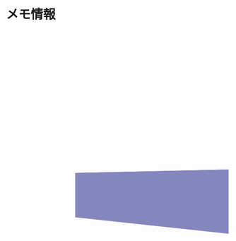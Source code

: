 メモ情報
====

<div>
<svg
   xmlns:dc="http://purl.org/dc/elements/1.1/"
   xmlns:cc="http://creativecommons.org/ns#"
   xmlns:rdf="http://www.w3.org/1999/02/22-rdf-syntax-ns#"
   xmlns:svg="http://www.w3.org/2000/svg"
   xmlns="http://www.w3.org/2000/svg"
   xmlns:sodipodi="http://sodipodi.sourceforge.net/DTD/sodipodi-0.dtd"
   xmlns:inkscape="http://www.inkscape.org/namespaces/inkscape"
   width="210mm"
   height="297mm"
   viewBox="0 0 744.09448819 1052.3622047"
   id="svg2"
   version="1.1"
   inkscape:version="0.91 r13725"
   sodipodi:docname="drawing.svg">
  <defs
     id="defs4">
    <inkscape:perspective
       sodipodi:type="inkscape:persp3d"
       inkscape:vp_x="-914.28572 : 551.89539 : 1"
       inkscape:vp_y="0 : 1000 : 0"
       inkscape:vp_z="744.09449 : 526.1811 : 1"
       inkscape:persp3d-origin="372.04724 : 350.7874 : 1"
       id="perspective3336" />
  </defs>
  <sodipodi:namedview
     id="base"
     pagecolor="#ffffff"
     bordercolor="#666666"
     borderopacity="1.0"
     inkscape:pageopacity="0.0"
     inkscape:pageshadow="2"
     inkscape:zoom="0.35"
     inkscape:cx="-295"
     inkscape:cy="520"
     inkscape:document-units="px"
     inkscape:current-layer="layer1"
     showgrid="false"
     inkscape:window-width="1440"
     inkscape:window-height="791"
     inkscape:window-x="0"
     inkscape:window-y="1"
     inkscape:window-maximized="1" />
  <metadata
     id="metadata7">
    <rdf:RDF>
      <cc:Work
         rdf:about="">
        <dc:format>image/svg+xml</dc:format>
        <dc:type
           rdf:resource="http://purl.org/dc/dcmitype/StillImage" />
        <dc:title></dc:title>
      </cc:Work>
    </rdf:RDF>
  </metadata>
  <g
     inkscape:label="Layer 1"
     inkscape:groupmode="layer"
     id="layer1">
    <g
       sodipodi:type="inkscape:box3d"
       id="g3338"
       style="fill:none;fill-rule:evenodd;stroke:none;stroke-width:1px;stroke-linecap:butt;stroke-linejoin:round;stroke-opacity:1"
       inkscape:perspectiveID="#perspective3336"
       inkscape:corner0="0.12255632 : 0.22939386 : 0 : 1"
       inkscape:corner7="-0.29991111 : 0.063052672 : 0.25 : 1">
      <path
         sodipodi:type="inkscape:box3dside"
         id="path3350"
         style="fill:#e9e9ff;fill-rule:evenodd;stroke:none;stroke-width:1px;stroke-linecap:butt;stroke-linejoin:round;stroke-opacity:1"
         inkscape:box3dsidetype="11"
         d="m 324.95524,484.54231 551.04206,-7.08101 0,175.0796 -551.04206,-46.8078 z"
         points="875.9973,477.4613 875.9973,652.5409 324.95524,605.7331 324.95524,484.54231 " />
      <path
         sodipodi:type="inkscape:box3dside"
         id="path3346"
         style="fill:#d7d7ff;fill-rule:evenodd;stroke:none;stroke-width:1px;stroke-linecap:butt;stroke-linejoin:round;stroke-opacity:1"
         inkscape:box3dsidetype="14"
         d="m 923.09947,460.06357 0,237.60009 -47.10217,-45.12276 0,-175.0796 z"
         points="923.09947,697.66366 875.9973,652.5409 875.9973,477.4613 923.09947,460.06357 " />
      <path
         sodipodi:type="inkscape:box3dside"
         id="path3348"
         style="fill:#afafde;fill-rule:evenodd;stroke:none;stroke-width:1px;stroke-linecap:butt;stroke-linejoin:round;stroke-opacity:1"
         inkscape:box3dsidetype="13"
         d="M 231.61042,623.4498 923.09947,697.66366 875.9973,652.5409 324.95524,605.7331 Z"
         points="923.09947,697.66366 875.9973,652.5409 324.95524,605.7331 231.61042,623.4498 " />
      <path
         sodipodi:type="inkscape:box3dside"
         id="path3340"
         style="fill:#353564;fill-rule:evenodd;stroke:none;stroke-width:1px;stroke-linecap:butt;stroke-linejoin:round;stroke-opacity:1"
         inkscape:box3dsidetype="6"
         d="m 231.61042,475.2691 0,148.1807 93.34482,-17.7167 0,-121.19079 z"
         points="231.61042,623.4498 324.95524,605.7331 324.95524,484.54231 231.61042,475.2691 " />
      <path
         sodipodi:type="inkscape:box3dside"
         id="path3342"
         style="fill:#4d4d9f;fill-rule:evenodd;stroke:none;stroke-width:1px;stroke-linecap:butt;stroke-linejoin:round;stroke-opacity:1"
         inkscape:box3dsidetype="5"
         d="M 231.61042,475.2691 923.09947,460.06357 875.9973,477.4613 324.95524,484.54231 Z"
         points="923.09947,460.06357 875.9973,477.4613 324.95524,484.54231 231.61042,475.2691 " />
      <path
         sodipodi:type="inkscape:box3dside"
         id="path3344"
         style="fill:#8686bf;fill-rule:evenodd;stroke:none;stroke-width:1px;stroke-linecap:butt;stroke-linejoin:round;stroke-opacity:1"
         inkscape:box3dsidetype="3"
         d="m 231.61042,475.2691 691.48905,-15.20553 0,237.60009 -691.48905,-74.21386 z"
         points="923.09947,460.06357 923.09947,697.66366 231.61042,623.4498 231.61042,475.2691 " />
    </g>
  </g>
</svg>
</div>
